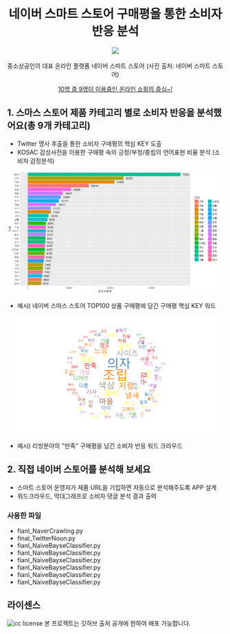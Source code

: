 ﻿<h1 align="center"> 네이버 스마트 스토어 구매평을 통한 소비자 반응 분석</h1>

<p align="center"><img src="https://sell.smartstore.naver.com/images/use/ntalk_180201.png" /></p>

<p align="center">중소상공인의 대표 온라인 플랫폼 네이버 스마트 스토어 (사진 출처: 네이버 스마트 스토어)</p>

<p align="center"><a href="http://www.yonhapnews.co.kr/bulletin/2018/03/09/0200000000AKR20180309143000033.HTML?input=1195m" target="_blank">10명 중 9명이 이용중인 온라인 쇼핑의 중심~!</a></p>

## 1. 스마스 스토어 제품 카테고리 별로 소비자 반응을 분석했어요(총 9개 카테고리)

- Twitter 명사 추출을 통한 소비자 구매평의 핵심 KEY 도출
- KOSAC 감성사전을 이용한 구매평 속의 긍정/부정/중립의 언어표현 비율 분석 (소비자 감정분석)

![ex_photo](./image/allcomment_chart.png)
- 예시) 네이버 스마스 스토어 TOP100 상품 구매평에 담긴 구매평 핵심 KEY 워드

![ex_photo](./image/living_good.png)
- 예시) 리빙분야의 "만족" 구매평을 남긴 소비자 반응 워드 크라우드 


## 2. 직접 네이버 스토어를 분석해 보세요

- 스마트 스토어 운영자가 제품 URL을 기입하면 자동으로 분석해주도록 APP 설계
- 워드크라우드, 막대그래프로 소비자 댓글 분석 결과 출력


### 사용한 파일

- fianl_NaverCrawling.py
- final_TwitterNoun.py
- fianl_NaiveBayseClassifier.py
- fianl_NaiveBayseClassifier.py
- fianl_NaiveBayseClassifier.py
- fianl_NaiveBayseClassifier.py
- fianl_NaiveBayseClassifier.py
- fianl_NaiveBayseClassifier.py


## 라이센스

![cc license](http://i.creativecommons.org/l/by/4.0/88x31.png)
본 프로젝트는 깃허브 출처 공개에 한하여 배포 가능합니다.